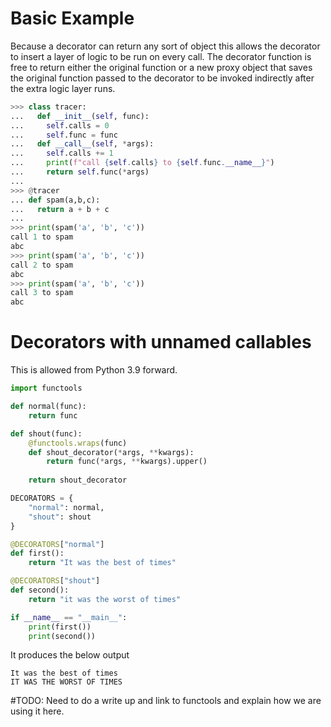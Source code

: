 
# Basic Example

Because a decorator can return any sort of object this allows the decorator to insert a layer of logic to be run on every call. The decorator function is free to return either the original function or a new proxy object that saves the original function passed to the decorator to be invoked indirectly after the extra logic layer runs.

```python
>>> class tracer:
...   def __init__(self, func):
...     self.calls = 0
...     self.func = func
...   def __call__(self, *args):
...     self.calls += 1
...     print(f"call {self.calls} to {self.func.__name__}")
...     return self.func(*args)
...
>>> @tracer
... def spam(a,b,c):
...   return a + b + c
...
>>> print(spam('a', 'b', 'c'))
call 1 to spam
abc
>>> print(spam('a', 'b', 'c'))
call 2 to spam
abc
>>> print(spam('a', 'b', 'c'))
call 3 to spam
abc
```

# Decorators with unnamed callables

This is allowed from Python 3.9 forward.

```python
import functools

def normal(func):
    return func

def shout(func):
    @functools.wraps(func)
    def shout_decorator(*args, **kwargs):
        return func(*args, **kwargs).upper()
    
    return shout_decorator

DECORATORS = {
    "normal": normal,
    "shout": shout
}

@DECORATORS["normal"]
def first():
    return "It was the best of times"

@DECORATORS["shout"]
def second():
    return "it was the worst of times"

if __name__ == "__main__":
    print(first())
    print(second())
```

It produces the below output

```text
It was the best of times
IT WAS THE WORST OF TIMES
```

#TODO: Need to do a write up and link to functools and explain how we are using it here.